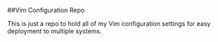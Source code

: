 ##Vim Configuration Repo

This is just a repo to hold all of my Vim configuration settings for easy deployment to multiple systems.
